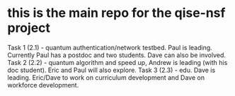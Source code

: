 # this is the main repo for the qise-nsf project
Task 1 (2.1) - quantum authentication/network testbed.  Paul is leading. Currently Paul has a postdoc and two students. Dave can also be involved.
Task 2 (2.2) - quantum algorithm and speed up, Andrew is leading (with his doc student). Eric and Paul will also explore.
Task 3 (2.3) - edu. Dave is leading. Eric/Dave to work on curriculum development and Dave on workforce development.
